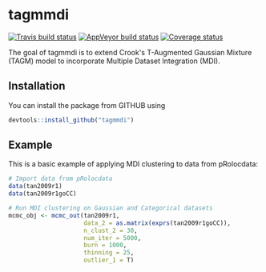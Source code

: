 
<!-- README.md is generated from README.Rmd. Please edit that file -->
tagmmdi
============

[![Travis build status](https://travis-ci.org/stcolema/tagmmdi.svg?branch=master)](https://travis-ci.org/stcolema/tagmmdi) [![AppVeyor build status](https://ci.appveyor.com/api/projects/status/github/stcolema/tagmmdi?branch=master&svg=true)](https://ci.appveyor.com/project/stcolema/tagmmdi) [![Coverage status](https://codecov.io/gh/stcolema/tagmmdi/branch/master/graph/badge.svg)](https://codecov.io/github/stcolema/tagmmdi?branch=master)

The goal of tagmmdi is to extend Crook's T-Augmented Gaussian Mixture (TAGM) model to incorporate Multiple Dataset Integration (MDI).

Installation
------------

You can install the package from GITHUB using
``` r
devtools::install_github("tagmmdi")
```

Example
-------

This is a basic example of applying MDI clustering to data from pRolocdata:

``` r
# Import data from pRolocdata
data(tan2009r1)
data(tan2009r1goCC)

# Run MDI clustering on Gaussian and Categorical datasets
mcmc_obj <- mcmc_out(tan2009r1,
                     data_2 = as.matrix(exprs(tan2009r1goCC)),
                     n_clust_2 = 30,
                     num_iter = 5000,
                     burn = 1000,
                     thinning = 25,
                     outlier_1 = T)

```

